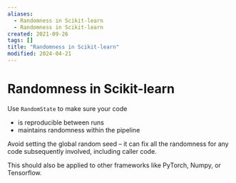```yaml
---
aliases:
  - Randomness in Scikit-learn
  - Randomness in Scikit-learn
created: 2021-09-26
tags: []
title: "Randomness in Scikit-learn"
modified: 2024-04-21
---
```


# Randomness in Scikit-learn

Use `RandomState` to make sure your code
- is reproducible between runs
- maintains randomness within the pipeline

Avoid setting the global random seed – it can fix all the randomness for any code subsequently involved, including caller code.

This should also be applied to other frameworks like PyTorch, Numpy, or Tensorflow.